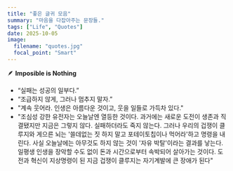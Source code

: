 ```yaml
---
title: "좋은 글귀 모음"
summary: "마음을 다잡아주는 문장들."
tags: ["Life", "Quotes"]
date: 2025-10-05
image:
  filename: "quotes.jpg"
  focal_point: "Smart"
---
```


🪶 **Imposible is Nothing**

- “실패는 성공의 일부다.”
- “조급하지 않게, 그러나 멈추지 말자.”
- "계속 웃어라. 인생은 아름다운 것이고, 웃을 일들로 가득차 있다."
- "조심성 강한 유전자는 오늘날엔 열등한 것이다. 과거에는 새로운 도전이 생존과 직결됐지만 지금은 그렇지 않다. 실패하더라도 죽지 않는다. 그러나 우리의 겁쟁이 클루지와 게으른 뇌는 '쓸데없는 짓 하지 말고 포테이토칩이나 먹어라'하고 명령을 내린다. 사실 오늘날에는 아무것도 하지 않는 것이 '자유 박탈'이라는 결과를 낳는다. 일평생 인생을 장악할 수도 없이 돈과 시간으로부터 속박되어 살아가는 것이다. 도전과 혁신이 지상명령이 된 지금 겁쟁이 클루지는 자기계발에 큰 장애가 된다"

